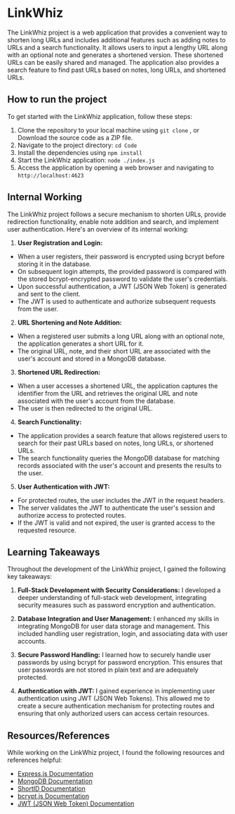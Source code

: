 
# LinkWhiz

The LinkWhiz project is a web application that provides a convenient way to shorten long URLs and includes additional features such as adding notes to URLs and a search functionality. It allows users to input a lengthy URL along with an optional note and generates a shortened version. These shortened URLs can be easily shared and managed. The application also provides a search feature to find past URLs based on notes, long URLs, and shortened URLs.


## How to run the project

To get started with the LinkWhiz application, follow these steps:

1. Clone the repository to your local machine using `git clone` , or Download the source code as a ZIP file.
2. Navigate to the project directory: `cd Code`
3. Install the dependencies using `npm install`
4. Start the LinkWhiz application: `node ./index.js`
5. Access the application by opening a web browser and navigating to `http://localhost:4623`




## Internal Working
The LinkWhiz project follows a secure mechanism to shorten URLs, provide redirection functionality, enable note addition and search, and implement user authentication. Here's an overview of its internal working:

1. **User Registration and Login:**

* When a user registers, their password is encrypted using bcrypt before storing it in the database.
* On subsequent login attempts, the provided password is compared with the stored bcrypt-encrypted password to validate the user's credentials.
* Upon successful authentication, a JWT (JSON Web Token) is generated and sent to the client.
* The JWT is used to authenticate and authorize subsequent requests from the user.

2. **URL Shortening and Note Addition:**
* When a registered user submits a long URL along with an optional note, the application generates a short URL for it.
* The original URL, note, and their short URL are associated with the user's account and stored in a MongoDB database.

3. **Shortened URL Redirection:**
* When a user accesses a shortened URL, the application captures the identifier from the URL and retrieves the original URL and note associated with the user's account from the database.
* The user is then redirected to the original URL.

4. **Search Functionality:**
* The application provides a search feature that allows registered users to search for their past URLs based on notes, long URLs, or shortened URLs.
* The search functionality queries the MongoDB database for matching records associated with the user's account and presents the results to the user.

5. **User Authentication with JWT:**
* For protected routes, the user includes the JWT in the request headers.
* The server validates the JWT to authenticate the user's session and authorize access to protected routes.
* If the JWT is valid and not expired, the user is granted access to the requested resource.

## Learning Takeaways
Throughout the development of the LinkWhiz project, I gained the following key takeaways:

1. **Full-Stack Development with Security Considerations:**
I developed a deeper understanding of full-stack web development, integrating security measures such as password encryption and authentication.

2. **Database Integration and User Management:**
I enhanced my skills in integrating MongoDB for user data storage and management. This included handling user registration, login, and associating data with user accounts.

3. **Secure Password Handling:**
I learned how to securely handle user passwords by using bcrypt for password encryption. This ensures that user passwords are not stored in plain text and are adequately protected.

4. **Authentication with JWT:**
I gained experience in implementing user authentication using JWT (JSON Web Tokens). This allowed me to create a secure authentication mechanism for protecting routes and ensuring that only authorized users can access certain resources.

## Resources/References
While working on the LinkWhiz project, I found the following resources and references helpful:

- [Express.js Documentation](https://expressjs.com/)
- [MongoDB Documentation](https://docs.mongodb.com/)
- [ShortID Documentation](https://www.npmjs.com/package/shortid?activeTab=readme/)
- [bcrypt.js Documentation](https://www.npmjs.com/package/bcrypt)
- [JWT (JSON Web Token) Documentation](https://jwt.io/)